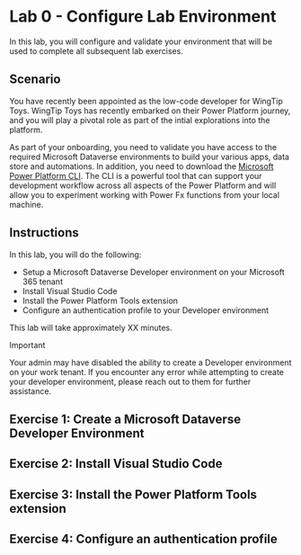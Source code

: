 # Lab 0 - Configure Lab Environment

In this lab, you will configure and validate your environment that will be used to complete all subsequent lab exercises.

## Scenario

You have recently been appointed as the low-code developer for WingTip Toys. WingTip Toys has recently embarked on their Power Platform journey, and you will play a pivotal role as part of the intial explorations into the platform.

As part of your onboarding, you need to validate you have access to the required Microsoft Dataverse environments to build your various apps, data store and automations. In addition, you need to download the [Microsoft Power Platform CLI](https://learn.microsoft.com/en-us/power-platform/developer/cli/introduction?tabs=windows). The CLI is a powerful tool that can support your development workflow across all aspects of the Power Platform and will allow you to experiment working with Power Fx functions from your local machine.

## Instructions

In this lab, you will do the following:

- Setup a Microsoft Dataverse Developer environment on your Microsoft 365 tenant
- Install Visual Studio Code
- Install the Power Platform Tools extension
- Configure an authentication profile to your Developer environment

This lab will take approximately XX minutes.

> [!IMPORTANT]
> Your admin may have disabled the ability to create a Developer environment on your work tenant. If you encounter any error while attempting to create your developer environment, please reach out to them for further assistance.

## Exercise 1: Create a Microsoft Dataverse Developer Environment

## Exercise 2: Install Visual Studio Code

## Exercise 3: Install the Power Platform Tools extension

## Exercise 4: Configure an authentication profile